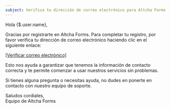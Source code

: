 ```yaml
---
subject: Verifica tu dirección de correo electrónico para Altcha Forms
---
```


Hola {$.user.name},

Gracias por registrarte en Altcha Forms. Para completar tu registro, por favor verifica tu dirección de correo electrónico haciendo clic en el siguiente enlace:

[[Verificar correo electrónico]]({$.link})

Esto nos ayuda a garantizar que tenemos la información de contacto correcta y te permite comenzar a usar nuestros servicios sin problemas.

Si tienes alguna pregunta o necesitas ayuda, no dudes en ponerte en contacto con nuestro equipo de soporte.

Saludos cordiales,  
Equipo de Altcha Forms

